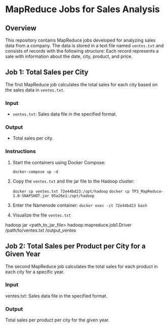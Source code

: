 # MapReduce Jobs for Sales Analysis

## Overview
This repository contains MapReduce jobs developed for analyzing sales data from a company. The data is stored in a text file named `ventes.txt` and consists of records with the following structure:
Each record represents a sale with information about the date, city, product, and price.

## Job 1: Total Sales per City
The first MapReduce job calculates the total sales for each city based on the sales data in `ventes.txt`.

### Input
- `ventes.txt`: Sales data file in the specified format.

### Output
- Total sales per city.

### Instructions
1. Start the containers using Docker Compose:

   ```docker-compose up -d ```

2. Copy the `ventes.txt`  and the jar file to the Hadoop cluster:
   
   ```docker cp ventes.txt 72e44bd23:/opt/hadoop```
   ```docker cp TP3_MapReduce-1.0-SNAPSHOT.jar 95a26e1:/opt/hadoop```
4. Enter the Namenode container:
 ```docker exec -it 72e44bd23 bash```
5. Visualize the file `ventes.txt `
   








hadoop jar <path_to_jar_file> hadoop.mapreduce.job1.Driver /path/to/ventes.txt /output_ventes
## Job 2: Total Sales per Product per City for a Given Year

The second MapReduce job calculates the total sales for each product in each city for a specific year.

### Input
ventes.txt: Sales data file in the specified format.
### Output
Total sales per product per city for the given year.
